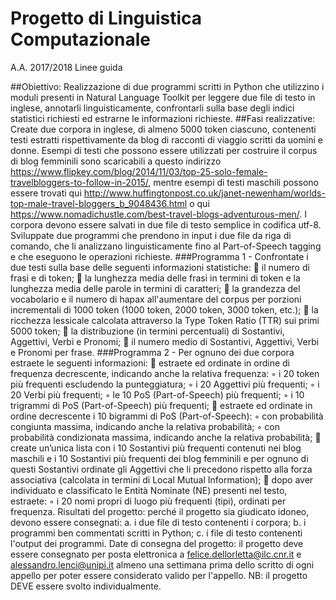 # Progetto di Linguistica Computazionale
A.A. 2017/2018
Linee guida

##Obiettivo:
Realizzazione di due programmi scritti in Python che utilizzino i moduli presenti in Natural Language Toolkit per
leggere due file di testo in inglese, annotarli linguisticamente, confrontarli sulla base degli indici statistici richiesti ed
estrarne le informazioni richieste.
##Fasi realizzative:
Create due corpora in inglese, di almeno 5000 token ciascuno, contenenti testi estratti rispettivamente da blog di
racconti di viaggio scritti da uomini e donne. Esempi di testi che possono essere utilizzati per costruire il corpus di blog
femminili sono scaricabili a questo indirizzo https://www.flipkey.com/blog/2014/11/03/top-25-solo-female-travelbloggers-to-follow-in-2015/,
mentre esempi di testi maschili possono essere trovati qui
http://www.huffingtonpost.co.uk/janet-newenham/worlds-top-male-travel-bloggers_b_9048436.html o qui
https://www.nomadichustle.com/best-travel-blogs-adventurous-men/. I corpora devono essere salvati in due file di testo
semplice in codifica utf-8.
Sviluppate due programmi che prendono in input i due file da riga di comando, che li analizzano linguisticamente fino
al Part-of-Speech tagging e che eseguono le operazioni richieste.
###Programma 1 - Confrontate i due testi sulla base delle seguenti informazioni statistiche:
 il numero di frasi e di token;
 la lunghezza media delle frasi in termini di token e la lunghezza media delle parole in termini di caratteri;
 la grandezza del vocabolario e il numero di hapax all'aumentare del corpus per porzioni incrementali di 1000
token (1000 token, 2000 token, 3000 token, etc.);
 la ricchezza lessicale calcolata attraverso la Type Token Ratio (TTR) sui primi 5000 token;
 la distribuzione (in termini percentuali) di Sostantivi, Aggettivi, Verbi e Pronomi;
 il numero medio di Sostantivi, Aggettivi, Verbi e Pronomi per frase.
###Programma 2 - Per ognuno dei due corpora estraete le seguenti informazioni:
 estraete ed ordinate in ordine di frequenza decrescente, indicando anche la relativa frequenza:
◦ i 20 token più frequenti escludendo la punteggiatura;
◦ i 20 Aggettivi più frequenti;
◦ i 20 Verbi più frequenti;
◦ le 10 PoS (Part-of-Speech) più frequenti;
◦ i 10 trigrammi di PoS (Part-of-Speech) più frequenti;
 estraete ed ordinate in ordine decrescente i 10 bigrammi di PoS (Part-of-Speech):
◦ con probabilità congiunta massima, indicando anche la relativa probabilità;
◦ con probabilità condizionata massima, indicando anche la relativa probabilità;
 create un’unica lista con i 10 Sostantivi più frequenti contenuti nei blog maschili e i 10 Sostantivi più frequenti
dei blog femminili e per ognuno di questi Sostantivi ordinate gli Aggettivi che li precedono rispetto alla forza
associativa (calcolata in termini di Local Mutual Information);
 dopo aver individuato e classificato le Entità Nominate (NE) presenti nel testo, estraete:
◦ i 20 nomi propri di luogo più frequenti (tipi), ordinati per frequenza.
Risultati del progetto:
perché il progetto sia giudicato idoneo, devono essere consegnati:
a. i due file di testo contenenti i corpora;
b. i programmi ben commentati scritti in Python;
c. i file di testo contenenti l'output dei programmi.
Date di consegna del progetto:
il progetto deve essere consegnato per posta elettronica a felice.dellorletta@ilc.cnr.it e alessandro.lenci@unipi.it almeno
una settimana prima dello scritto di ogni appello per poter essere considerato valido per l'appello.
NB: il progetto DEVE essere svolto individualmente.